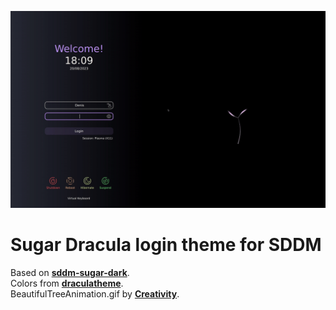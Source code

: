 ![Sugar Dracula Theme for SDDM](Previews/output1_good.gif)

# Sugar Dracula login theme for SDDM

Based on **[sddm-sugar-dark](https://github.com/MarianArlt/sddm-sugar-dark)**.<br />
Colors from **[draculatheme](https://draculatheme.com/)**.<br />
BeautifulTreeAnimation.gif by **[Creativity](https://store.kde.org/u/creativity)**.<br />
